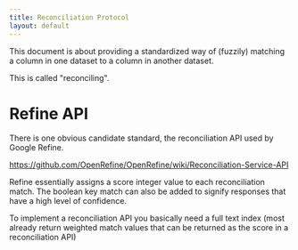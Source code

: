 ```yaml
---
title: Reconciliation Protocol
layout: default
---
```


This document is about providing a standardized way of (fuzzily)
matching a column in one dataset to a column in another dataset.

This is called "reconciling".

Refine API
==========

There is one obvious candidate standard, the reconciliation API used by
Google Refine.

<https://github.com/OpenRefine/OpenRefine/wiki/Reconciliation-Service-API>

Refine essentially assigns a score integer value to each reconciliation
match. The boolean key match can also be added to signify responses that
have a high level of confidence.

To implement a reconciliation API you basically need a full text index
(most already return weighted match values that can be returned as the
score in a reconciliation API)
